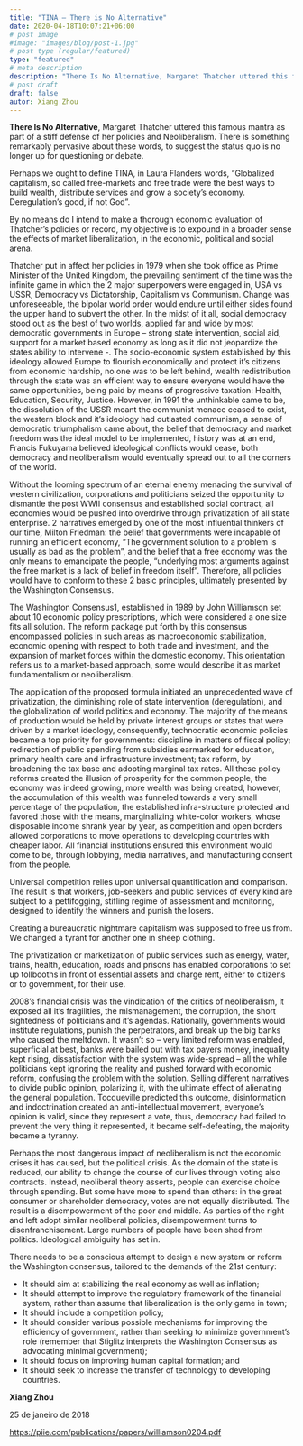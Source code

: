 ```yaml
---
title: "TINA – There is No Alternative"
date: 2020-04-18T10:07:21+06:00
# post image
#image: "images/blog/post-1.jpg"
# post type (regular/featured)
type: "featured"
# meta description
description: "There Is No Alternative, Margaret Thatcher uttered this famous mantra as part of a stiff defense of her policies and Neoliberalism. There is something remarkably pervasive about these words, to suggest the status quo is no longer up for questioning or debate."
# post draft
draft: false
autor: Xiang Zhou
---
```


**There Is No Alternative**, Margaret Thatcher uttered this famous mantra as part of a stiff defense of her policies and Neoliberalism. There is something remarkably pervasive about these words, to suggest the status quo is no longer up for questioning or debate.

Perhaps we ought to define TINA, in Laura Flanders words, “Globalized capitalism, so called free-markets and free trade were the best ways to build wealth, distribute services and grow a society’s economy. Deregulation’s good, if not God”.

By no means do I intend to make a thorough economic evaluation of Thatcher’s policies or record, my objective is to expound in a broader sense the effects of market liberalization, in the economic, political and social arena.

Thatcher put in affect her policies in 1979 when she took office as Prime Minister of the United Kingdom, the prevailing sentiment of the time was the infinite game in which the 2 major superpowers were engaged in, USA vs USSR, Democracy vs Dictatorship, Capitalism vs Communism. Change was unforeseeable, the bipolar world order would endure until either sides found the upper hand to subvert the other. In the midst of it all, social democracy stood out as the best of two worlds, applied far and wide by most democratic governments in Europe – strong state intervention, social aid, support for a market based economy as long as it did not jeopardize the states ability to intervene -. The socio-economic system established by this ideology allowed Europe to flourish economically and protect it’s citizens from economic hardship, no one was to be left behind, wealth redistribution through the state was an efficient way to ensure everyone would have the same opportunities, being paid by means of progressive taxation: Health, Education, Security, Justice. However, in 1991 the unthinkable came to be, the dissolution of the USSR meant the communist menace ceased to exist, the western block and it’s ideology had outlasted communism, a sense of democratic triumphalism came about, the belief that democracy and market freedom was the ideal model to be implemented, history was at an end, Francis Fukuyama believed ideological conflicts would cease, both democracy and neoliberalism would eventually spread out to all the corners of the world.

Without the looming spectrum of an eternal enemy menacing the survival of western civilization, corporations and politicians seized the opportunity to dismantle the post WWII consensus and established social contract, all economies would be pushed into overdrive through privatization of all state enterprise. 2 narratives emerged by one of the most influential thinkers of our time, Milton Friedman: the belief that governments were incapable of running an efficient economy, “The government solution to a problem is usually as bad as the problem”, and the belief that a free economy was the only means to emancipate the people, “underlying most arguments against the free market is a lack of belief in freedom itself”. Therefore, all policies would have to conform to these 2 basic principles, ultimately presented by the Washington Consensus.

The Washington Consensus1, established in 1989 by John Williamson set about 10 economic policy prescriptions, which were considered a one size fits all solution. The reform package put forth by this consensus encompassed policies in such areas as macroeconomic stabilization, economic opening with respect to both trade and investment, and the expansion of market forces within the domestic economy. This orientation refers us to a market-based approach, some would describe it as market fundamentalism or neoliberalism.

The application of the proposed formula initiated an unprecedented wave of privatization, the diminishing role of state intervention (deregulation), and the globalization of world politics and economy. The majority of the means of production would be held by private interest groups or states that were driven by a market ideology, consequently, technocratic economic policies became a top priority for governments: discipline in matters of fiscal policy; redirection of public spending from subsidies earmarked for education, primary health care and infrastructure investment; tax reform, by broadening the tax base and adopting marginal tax rates. All these policy reforms created the illusion of prosperity for the common people, the economy was indeed growing, more wealth was being created, however, the accumulation of this wealth was funneled towards a very small percentage of the population, the established infra-structure protected and favored those with the means, marginalizing white-color workers, whose disposable income shrank year by year, as competition and open borders allowed corporations to move operations to developing countries with cheaper labor. All financial institutions ensured this environment would come to be, through lobbying, media narratives, and manufacturing consent from the people.

Universal competition relies upon universal quantification and comparison. The result is that workers, job-seekers and public services of every kind are subject to a pettifogging, stifling regime of assessment and monitoring, designed to identify the winners and punish the losers.

Creating a bureaucratic nightmare capitalism was supposed to free us from. We changed a tyrant for another one in sheep clothing.

The privatization or marketization of public services such as energy, water, trains, health, education, roads and prisons has enabled corporations to set up tollbooths in front of essential assets and charge rent, either to citizens or to government, for their use.

2008’s financial crisis was the vindication of the critics of neoliberalism, it exposed all it’s fragilities, the mismanagement, the corruption, the short sightedness of politicians and it’s agendas. Rationally, governments would institute regulations, punish the perpetrators, and break up the big banks who caused the meltdown. It wasn’t so – very limited reform was enabled, superficial at best, banks were bailed out with tax payers money, inequality kept rising, dissatisfaction with the system was wide-spread – all the while politicians kept ignoring the reality and pushed forward with economic reform, confusing the problem with the solution. Selling different narratives to divide public opinion, polarizing it, with the ultimate effect of alienating the general population. Tocqueville predicted this outcome, disinformation and indoctrination created an anti-intellectual movement, everyone’s opinion is valid, since they represent a vote, thus, democracy had failed to prevent the very thing it represented, it became self-defeating, the majority became a tyranny.

Perhaps the most dangerous impact of neoliberalism is not the economic crises it has caused, but the political crisis. As the domain of the state is reduced, our ability to change the course of our lives through voting also contracts. Instead, neoliberal theory asserts, people can exercise choice through spending. But some have more to spend than others: in the great consumer or shareholder democracy, votes are not equally distributed. The result is a disempowerment of the poor and middle. As parties of the right and left adopt similar neoliberal policies, disempowerment turns to disenfranchisement. Large numbers of people have been shed from politics. Ideological ambiguity has set in.

There needs to be a conscious attempt to design a new system or reform the Washington consensus, tailored to the demands of the 21st century:

-   It should aim at stabilizing the real economy as well as inflation;
-   It should attempt to improve the regulatory framework of the financial system, rather than assume that liberalization is the only game in town;
-   It should include a competition policy;
-   It should consider various possible mechanisms for improving the efficiency of government, rather than seeking to minimize government’s role (remember that Stiglitz interprets the Washington Consensus as advocating minimal government);
-   It should focus on improving human capital formation; and
-   It should seek to increase the transfer of technology to developing countries.

**Xiang Zhou**

25 de janeiro de 2018

https://piie.com/publications/papers/williamson0204.pdf
